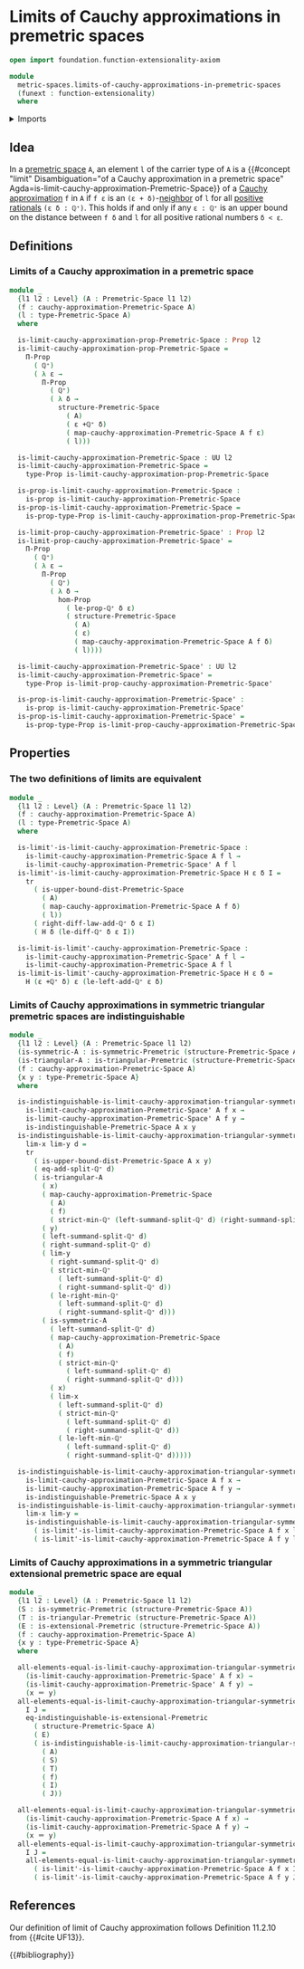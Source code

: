 # Limits of Cauchy approximations in premetric spaces

```agda
open import foundation.function-extensionality-axiom

module
  metric-spaces.limits-of-cauchy-approximations-in-premetric-spaces
  (funext : function-extensionality)
  where
```

<details><summary>Imports</summary>

```agda
open import elementary-number-theory.positive-rational-numbers funext

open import foundation.identity-types funext
open import foundation.propositions funext
open import foundation.transport-along-identifications
open import foundation.universe-levels

open import metric-spaces.cauchy-approximations-premetric-spaces funext
open import metric-spaces.extensional-premetric-structures funext
open import metric-spaces.premetric-spaces funext
open import metric-spaces.symmetric-premetric-structures funext
open import metric-spaces.triangular-premetric-structures funext
```

</details>

## Idea

In a [premetric space](metric-spaces.premetric-spaces.md) `A`, an element `l` of
the carrier type of `A` is a
{{#concept "limit" Disambiguation="of a Cauchy approximation in a premetric space" Agda=is-limit-cauchy-approximation-Premetric-Space}}
of a
[Cauchy approximation](metric-spaces.cauchy-approximations-premetric-spaces.md)
`f` in `A` if `f ε` is an
`(ε + δ)`-[neighbor](metric-spaces.premetric-structures.md) of `l` for all
[positive rationals](elementary-number-theory.positive-rational-numbers.md)
`(ε δ : ℚ⁺)`. This holds if and only if any `ε : ℚ⁺` is an upper bound on the
distance between `f δ` and `l` for all positive rational numbers `δ < ε`.

## Definitions

### Limits of a Cauchy approximation in a premetric space

```agda
module _
  {l1 l2 : Level} (A : Premetric-Space l1 l2)
  (f : cauchy-approximation-Premetric-Space A)
  (l : type-Premetric-Space A)
  where

  is-limit-cauchy-approximation-prop-Premetric-Space : Prop l2
  is-limit-cauchy-approximation-prop-Premetric-Space =
    Π-Prop
      ( ℚ⁺)
      ( λ ε →
        Π-Prop
          ( ℚ⁺)
          ( λ δ →
            structure-Premetric-Space
              ( A)
              ( ε +ℚ⁺ δ)
              ( map-cauchy-approximation-Premetric-Space A f ε)
              ( l)))

  is-limit-cauchy-approximation-Premetric-Space : UU l2
  is-limit-cauchy-approximation-Premetric-Space =
    type-Prop is-limit-cauchy-approximation-prop-Premetric-Space

  is-prop-is-limit-cauchy-approximation-Premetric-Space :
    is-prop is-limit-cauchy-approximation-Premetric-Space
  is-prop-is-limit-cauchy-approximation-Premetric-Space =
    is-prop-type-Prop is-limit-cauchy-approximation-prop-Premetric-Space

  is-limit-prop-cauchy-approximation-Premetric-Space' : Prop l2
  is-limit-prop-cauchy-approximation-Premetric-Space' =
    Π-Prop
      ( ℚ⁺)
      ( λ ε →
        Π-Prop
          ( ℚ⁺)
          ( λ δ →
            hom-Prop
              ( le-prop-ℚ⁺ δ ε)
              ( structure-Premetric-Space
                ( A)
                ( ε)
                ( map-cauchy-approximation-Premetric-Space A f δ)
                ( l))))

  is-limit-cauchy-approximation-Premetric-Space' : UU l2
  is-limit-cauchy-approximation-Premetric-Space' =
    type-Prop is-limit-prop-cauchy-approximation-Premetric-Space'

  is-prop-is-limit-cauchy-approximation-Premetric-Space' :
    is-prop is-limit-cauchy-approximation-Premetric-Space'
  is-prop-is-limit-cauchy-approximation-Premetric-Space' =
    is-prop-type-Prop is-limit-prop-cauchy-approximation-Premetric-Space'
```

## Properties

### The two definitions of limits are equivalent

```agda
module _
  {l1 l2 : Level} (A : Premetric-Space l1 l2)
  (f : cauchy-approximation-Premetric-Space A)
  (l : type-Premetric-Space A)
  where

  is-limit'-is-limit-cauchy-approximation-Premetric-Space :
    is-limit-cauchy-approximation-Premetric-Space A f l →
    is-limit-cauchy-approximation-Premetric-Space' A f l
  is-limit'-is-limit-cauchy-approximation-Premetric-Space H ε δ I =
    tr
      ( is-upper-bound-dist-Premetric-Space
        ( A)
        ( map-cauchy-approximation-Premetric-Space A f δ)
        ( l))
      ( right-diff-law-add-ℚ⁺ δ ε I)
      ( H δ (le-diff-ℚ⁺ δ ε I))

  is-limit-is-limit'-cauchy-approximation-Premetric-Space :
    is-limit-cauchy-approximation-Premetric-Space' A f l →
    is-limit-cauchy-approximation-Premetric-Space A f l
  is-limit-is-limit'-cauchy-approximation-Premetric-Space H ε δ =
    H (ε +ℚ⁺ δ) ε (le-left-add-ℚ⁺ ε δ)
```

### Limits of Cauchy approximations in symmetric triangular premetric spaces are indistinguishable

```agda
module _
  {l1 l2 : Level} (A : Premetric-Space l1 l2)
  (is-symmetric-A : is-symmetric-Premetric (structure-Premetric-Space A))
  (is-triangular-A : is-triangular-Premetric (structure-Premetric-Space A))
  (f : cauchy-approximation-Premetric-Space A)
  {x y : type-Premetric-Space A}
  where

  is-indistinguishable-is-limit-cauchy-approximation-triangular-symmetric-Premetric-Space' :
    is-limit-cauchy-approximation-Premetric-Space' A f x →
    is-limit-cauchy-approximation-Premetric-Space' A f y →
    is-indistinguishable-Premetric-Space A x y
  is-indistinguishable-is-limit-cauchy-approximation-triangular-symmetric-Premetric-Space'
    lim-x lim-y d =
    tr
      ( is-upper-bound-dist-Premetric-Space A x y)
      ( eq-add-split-ℚ⁺ d)
      ( is-triangular-A
        ( x)
        ( map-cauchy-approximation-Premetric-Space
          ( A)
          ( f)
          ( strict-min-ℚ⁺ (left-summand-split-ℚ⁺ d) (right-summand-split-ℚ⁺ d)))
        ( y)
        ( left-summand-split-ℚ⁺ d)
        ( right-summand-split-ℚ⁺ d)
        ( lim-y
          ( right-summand-split-ℚ⁺ d)
          ( strict-min-ℚ⁺
            ( left-summand-split-ℚ⁺ d)
            ( right-summand-split-ℚ⁺ d))
          ( le-right-min-ℚ⁺
            ( left-summand-split-ℚ⁺ d)
            ( right-summand-split-ℚ⁺ d)))
        ( is-symmetric-A
          ( left-summand-split-ℚ⁺ d)
          ( map-cauchy-approximation-Premetric-Space
            ( A)
            ( f)
            ( strict-min-ℚ⁺
              ( left-summand-split-ℚ⁺ d)
              ( right-summand-split-ℚ⁺ d)))
          ( x)
          ( lim-x
            ( left-summand-split-ℚ⁺ d)
            ( strict-min-ℚ⁺
              ( left-summand-split-ℚ⁺ d)
              ( right-summand-split-ℚ⁺ d))
            ( le-left-min-ℚ⁺
              ( left-summand-split-ℚ⁺ d)
              ( right-summand-split-ℚ⁺ d)))))

  is-indistinguishable-is-limit-cauchy-approximation-triangular-symmetric-Premetric-Space :
    is-limit-cauchy-approximation-Premetric-Space A f x →
    is-limit-cauchy-approximation-Premetric-Space A f y →
    is-indistinguishable-Premetric-Space A x y
  is-indistinguishable-is-limit-cauchy-approximation-triangular-symmetric-Premetric-Space
    lim-x lim-y =
    is-indistinguishable-is-limit-cauchy-approximation-triangular-symmetric-Premetric-Space'
      ( is-limit'-is-limit-cauchy-approximation-Premetric-Space A f x lim-x)
      ( is-limit'-is-limit-cauchy-approximation-Premetric-Space A f y lim-y)
```

### Limits of Cauchy approximations in a symmetric triangular extensional premetric space are equal

```agda
module _
  {l1 l2 : Level} (A : Premetric-Space l1 l2)
  (S : is-symmetric-Premetric (structure-Premetric-Space A))
  (T : is-triangular-Premetric (structure-Premetric-Space A))
  (E : is-extensional-Premetric (structure-Premetric-Space A))
  (f : cauchy-approximation-Premetric-Space A)
  {x y : type-Premetric-Space A}
  where

  all-elements-equal-is-limit-cauchy-approximation-triangular-symmetric-extensional-Premetric-Space' :
    (is-limit-cauchy-approximation-Premetric-Space' A f x) →
    (is-limit-cauchy-approximation-Premetric-Space' A f y) →
    (x ＝ y)
  all-elements-equal-is-limit-cauchy-approximation-triangular-symmetric-extensional-Premetric-Space'
    I J =
    eq-indistinguishable-is-extensional-Premetric
      ( structure-Premetric-Space A)
      ( E)
      ( is-indistinguishable-is-limit-cauchy-approximation-triangular-symmetric-Premetric-Space'
        ( A)
        ( S)
        ( T)
        ( f)
        ( I)
        ( J))

  all-elements-equal-is-limit-cauchy-approximation-triangular-symmetric-extensional-Premetric-Space :
    (is-limit-cauchy-approximation-Premetric-Space A f x) →
    (is-limit-cauchy-approximation-Premetric-Space A f y) →
    (x ＝ y)
  all-elements-equal-is-limit-cauchy-approximation-triangular-symmetric-extensional-Premetric-Space
    I J =
    all-elements-equal-is-limit-cauchy-approximation-triangular-symmetric-extensional-Premetric-Space'
      ( is-limit'-is-limit-cauchy-approximation-Premetric-Space A f x I)
      ( is-limit'-is-limit-cauchy-approximation-Premetric-Space A f y J)
```

## References

Our definition of limit of Cauchy approximation follows Definition 11.2.10 from
{{#cite UF13}}.

{{#bibliography}}
